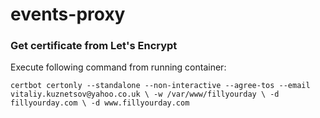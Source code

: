 # events-proxy

### Get certificate from Let's Encrypt

Execute following command from running container:

`certbot certonly --standalone --non-interactive --agree-tos --email vitaliy.kuznetsov@yahoo.co.uk \
    -w /var/www/fillyourday \
    -d fillyourday.com \
    -d www.fillyourday.com`